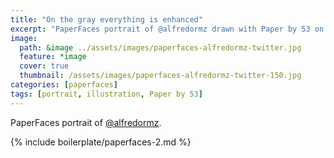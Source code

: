 ```yaml
---
title: "On the gray everything is enhanced"
excerpt: "PaperFaces portrait of @alfredormz drawn with Paper by 53 on an iPad."
image: 
  path: &image ../assets/images/paperfaces-alfredormz-twitter.jpg 
  feature: *image
  cover: true
  thumbnail: /assets/images/paperfaces-alfredormz-twitter-150.jpg
categories: [paperfaces]
tags: [portrait, illustration, Paper by 53]
---
```


PaperFaces portrait of [@alfredormz](https://twitter.com/alfredormz).

{% include boilerplate/paperfaces-2.md %}
